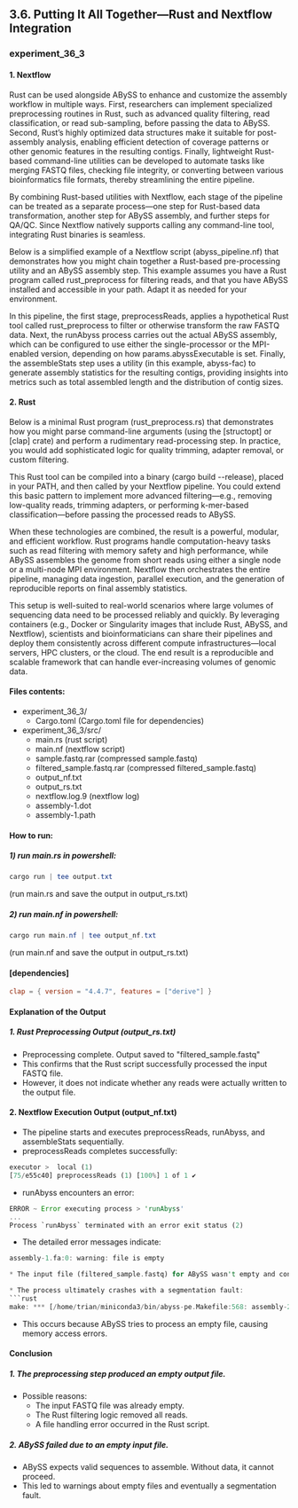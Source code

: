 ## 3.6. Putting It All Together—Rust and Nextflow Integration

### experiment_36_3

#### 1. Nextflow

Rust can be used alongside ABySS to enhance and customize the assembly workflow in multiple ways. First, researchers can implement specialized preprocessing routines in Rust, such as advanced quality filtering, read classification, or read sub-sampling, before passing the data to ABySS. Second, Rust’s highly optimized data structures make it suitable for post-assembly analysis, enabling efficient detection of coverage patterns or other genomic features in the resulting contigs. Finally, lightweight Rust-based command-line utilities can be developed to automate tasks like merging FASTQ files, checking file integrity, or converting between various bioinformatics file formats, thereby streamlining the entire pipeline.

By combining Rust-based utilities with Nextflow, each stage of the pipeline can be treated as a separate process—one step for Rust-based data transformation, another step for ABySS assembly, and further steps for QA/QC. Since Nextflow natively supports calling any command-line tool, integrating Rust binaries is seamless.

Below is a simplified example of a Nextflow script (abyss_pipeline.nf) that demonstrates how you might chain together a Rust-based pre-processing utility and an ABySS assembly step. This example assumes you have a Rust program called rust_preprocess for filtering reads, and that you have ABySS installed and accessible in your path. Adapt it as needed for your environment.

In this pipeline, the first stage, preprocessReads, applies a hypothetical Rust tool called rust_preprocess to filter or otherwise transform the raw FASTQ data. Next, the runAbyss process carries out the actual ABySS assembly, which can be configured to use either the single-processor or the MPI-enabled version, depending on how params.abyssExecutable is set. Finally, the assembleStats step uses a utility (in this example, abyss-fac) to generate assembly statistics for the resulting contigs, providing insights into metrics such as total assembled length and the distribution of contig sizes.

#### 2. Rust
Below is a minimal Rust program (rust_preprocess.rs) that demonstrates how you might parse command-line arguments (using the [structopt] or [clap] crate) and perform a rudimentary read-processing step. In practice, you would add sophisticated logic for quality trimming, adapter removal, or custom filtering.

This Rust tool can be compiled into a binary (cargo build --release), placed in your PATH, and then called by your Nextflow pipeline. You could extend this basic pattern to implement more advanced filtering—e.g., removing low-quality reads, trimming adapters, or performing k-mer-based classification—before passing the processed reads to ABySS.

When these technologies are combined, the result is a powerful, modular, and efficient workflow. Rust programs handle computation-heavy tasks such as read filtering with memory safety and high performance, while ABySS assembles the genome from short reads using either a single node or a multi-node MPI environment. Nextflow then orchestrates the entire pipeline, managing data ingestion, parallel execution, and the generation of reproducible reports on final assembly statistics.

This setup is well-suited to real-world scenarios where large volumes of sequencing data need to be processed reliably and quickly. By leveraging containers (e.g., Docker or Singularity images that include Rust, ABySS, and Nextflow), scientists and bioinformaticians can share their pipelines and deploy them consistently across different compute infrastructures—local servers, HPC clusters, or the cloud. The end result is a reproducible and scalable framework that can handle ever-increasing volumes of genomic data.

#### Files contents:
* experiment_36_3/
  * Cargo.toml (Cargo.toml file for dependencies)
* experiment_36_3/src/
  * main.rs (rust script)
  * main.nf (nextflow script)
  * sample.fastq.rar (compressed sample.fastq)
  * filtered_sample.fastq.rar (compressed filtered_sample.fastq)
  * output_nf.txt
  * output_rs.txt
  * nextflow.log.9 (nextflow log)
  * assembly-1.dot
  * assembly-1.path

#### How to run:

##### 1) run main.rs in powershell:

```powershell
cargo run | tee output.txt
```

(run main.rs and save the output in output_rs.txt)

##### 2) run main.nf in powershell:

```powershell
cargo run main.nf | tee output_nf.txt
```

(run main.nf and save the output in output_rs.txt)
  
#### [dependencies]

```toml
clap = { version = "4.4.7", features = ["derive"] }
```

#### Explanation of the Output

##### 1. Rust Preprocessing Output (output_rs.txt)
* Preprocessing complete. Output saved to "filtered_sample.fastq"
* This confirms that the Rust script successfully processed the input FASTQ file.
* However, it does not indicate whether any reads were actually written to the output file.

#### 2. Nextflow Execution Output (output_nf.txt)
* The pipeline starts and executes preprocessReads, runAbyss, and assembleStats sequentially.
* preprocessReads completes successfully:

```rust
executor >  local (1)
[75/e55c40] preprocessReads (1) [100%] 1 of 1 ✔
```

* runAbyss encounters an error:
```rust
ERROR ~ Error executing process > 'runAbyss'
...
Process `runAbyss` terminated with an error exit status (2)
```

* The detailed error messages indicate:
```rust
assembly-1.fa:0: warning: file is empty

* The input file (filtered_sample.fastq) for ABySS wasn't empty and contain valid reads, the problem is from runAbyss.

* The process ultimately crashes with a segmentation fault:
```rust
make: *** [/home/trian/miniconda3/bin/abyss-pe.Makefile:568: assembly-2.dot] Segmentation fault (core dumped)
```
* This occurs because ABySS tries to process an empty file, causing memory access errors.

#### Conclusion

##### 1. The preprocessing step produced an empty output file.
* Possible reasons:
  * The input FASTQ file was already empty.
  * The Rust filtering logic removed all reads.
  * A file handling error occurred in the Rust script.
##### 2. ABySS failed due to an empty input file.
  * ABySS expects valid sequences to assemble. Without data, it cannot proceed.
  * This led to warnings about empty files and eventually a segmentation fault.
